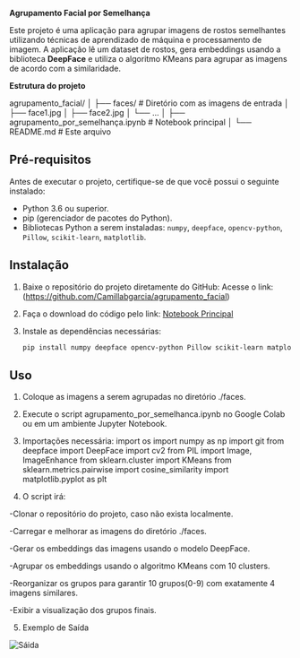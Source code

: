 **Agrupamento Facial por Semelhança**

Este projeto é uma aplicação para agrupar imagens de rostos semelhantes utilizando técnicas de aprendizado de máquina e processamento de imagem. A aplicação lê um dataset de rostos, gera embeddings usando a 
biblioteca **DeepFace** e utiliza o algoritmo KMeans para agrupar as imagens de acordo com a similaridade.

**Estrutura do projeto**

agrupamento_facial/
│
├── faces/                    # Diretório com as imagens de entrada
│   ├── face1.jpg
│   ├── face2.jpg
│   └── ...
│
├── agrupamento_por_semelhança.ipynb    # Notebook principal
│
└── README.md                # Este arquivo

## Pré-requisitos

Antes de executar o projeto, certifique-se de que você possui o seguinte instalado:

- Python 3.6 ou superior.
- pip (gerenciador de pacotes do Python).
- Bibliotecas Python a serem instaladas: `numpy`, `deepface`, `opencv-python`, `Pillow`, `scikit-learn`, `matplotlib`.

## Instalação
1. Baixe o repositório do projeto diretamente do GitHub:
   Acesse o link:(https://github.com/Camillabgarcia/agrupamento_facial)
   
3. Faça o download do código pelo link: [Notebook Principal](https://github.com/Camillabgarcia/agrupamento_facial/blob/main/agrupamento_por_semelhan%C3%A7a.ipynb)

4. Instale as dependências necessárias:
   ```bash
   pip install numpy deepface opencv-python Pillow scikit-learn matplotlib

## Uso
1. Coloque as imagens a serem agrupadas no diretório ./faces.
   
2. Execute o script agrupamento_por_semelhanca.ipynb no Google Colab ou em um ambiente Jupyter Notebook.

3. Importações necessária:
import os
import numpy as np
import git
from deepface import DeepFace
import cv2
from PIL import Image, ImageEnhance
from sklearn.cluster import KMeans
from sklearn.metrics.pairwise import cosine_similarity
import matplotlib.pyplot as plt

4. O script irá:

-Clonar o repositório do projeto, caso não exista localmente.

-Carregar e melhorar as imagens do diretório ./faces.

-Gerar os embeddings das imagens usando o modelo DeepFace.

-Agrupar os embeddings usando o algoritmo KMeans com 10 clusters.

-Reorganizar os grupos para garantir 10 grupos(0-9) com exatamente 4 imagens similares.

-Exibir a visualização dos grupos finais.

5. Exemplo de Saída
   
![Sáida](https://github.com/Camillabgarcia/agrupamento_facial/blob/main/Resultado.jpg?raw=true)
